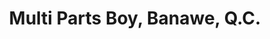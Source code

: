 ---
title: "Multi Parts Boy, Banawe, Q.C."
url: /quezon-city/multi-parts-boy-banawe-q-c/
shop: car parts
---